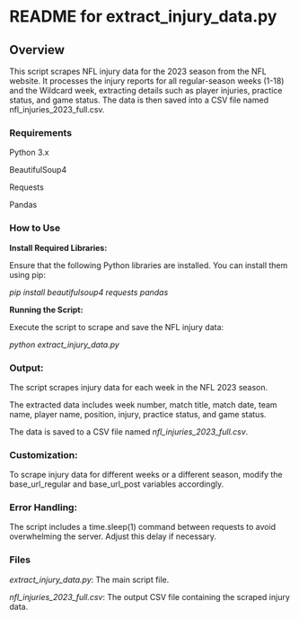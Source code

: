 # README for extract_injury_data.py

## **Overview**

This script scrapes NFL injury data for the 2023 season from the NFL website. It processes the injury reports for all regular-season weeks (1-18) and the Wildcard week, extracting details such as player injuries, practice status, and game status. The data is then saved into a CSV file named nfl_injuries_2023_full.csv.

### **Requirements**

Python 3.x

BeautifulSoup4

Requests

Pandas

### **How to Use**

**Install Required Libraries:**

Ensure that the following Python libraries are installed. You can install them using pip:

*pip install beautifulsoup4 requests pandas*

**Running the Script:**

Execute the script to scrape and save the NFL injury data:

*python extract_injury_data.py*

### **Output:**

The script scrapes injury data for each week in the NFL 2023 season.

The extracted data includes week number, match title, match date, team name, player name, position, injury, practice status, and game status.

The data is saved to a CSV file named *nfl_injuries_2023_full.csv*.

### **Customization:**

To scrape injury data for different weeks or a different season, modify the base_url_regular and base_url_post variables accordingly.

### **Error Handling:**

The script includes a time.sleep(1) command between requests to avoid overwhelming the server. Adjust this delay if necessary.

### **Files**

*extract_injury_data.py*: The main script file.

*nfl_injuries_2023_full.csv*: The output CSV file containing the scraped injury data.
